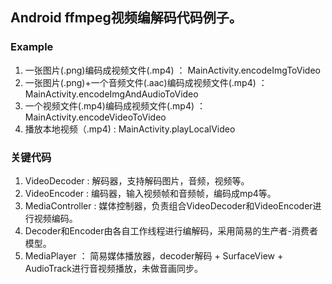 
## Android ffmpeg视频编解码代码例子。

### Example
1. 一张图片(.png)编码成视频文件(.mp4) ： MainActivity.encodeImgToVideo
2. 一张图片(.png)+一个音频文件(.aac)编码成视频文件(.mp4) ：MainActivity.encodeImgAndAudioToVideo
3. 一个视频文件(.mp4)编码成视频文件(.mp4) ： MainActivity.encodeVideoToVideo
4. 播放本地视频（.mp4) : MainActivity.playLocalVideo

### 关键代码
1. VideoDecoder : 解码器，支持解码图片，音频，视频等。
2. VideoEncoder : 编码器，输入视频帧和音频帧，编码成mp4等。
3. MediaController : 媒体控制器，负责组合VideoDecoder和VideoEncoder进行视频编码。
4. Decoder和Encoder由各自工作线程进行编解码，采用简易的生产者-消费者模型。
5. MediaPlayer ： 简易媒体播放器，decoder解码 + SurfaceView + AudioTrack进行音视频播放，未做音画同步。